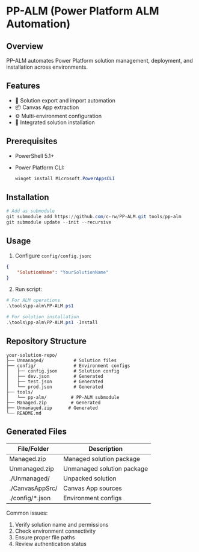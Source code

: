 # PP-ALM (Power Platform ALM Automation)

## Overview

PP-ALM automates Power Platform solution management, deployment, and installation across environments.

## Features

- 🔄 Solution export and import automation
- 📦 Canvas App extraction
- ⚙️ Multi-environment configuration
- 🚀 Integrated solution installation

## Prerequisites

- PowerShell 5.1+
- Power Platform CLI:

  ```powershell
  winget install Microsoft.PowerAppsCLI
  ```

## Installation

```powershell
# Add as submodule
git submodule add https://github.com/c-rw/PP-ALM.git tools/pp-alm
git submodule update --init --recursive
```

## Usage

1. Configure `config/config.json`:

```json
{
    "SolutionName": "YourSolutionName"
}
```

2. Run script:

```powershell
# For ALM operations
.\tools\pp-alm\PP-ALM.ps1
```

```powershell
# For solution installation
.\tools\pp-alm\PP-ALM.ps1 -Install
```

## Repository Structure

```plaintext
your-solution-repo/
├── Unmanaged/           # Solution files
├── config/              # Environment configs
│   ├── config.json      # Solution config
│   ├── dev.json         # Generated
│   ├── test.json        # Generated
│   └── prod.json        # Generated
├── tools/
│   └── pp-alm/         # PP-ALM submodule
├── Managed.zip         # Generated
├── Unmanaged.zip      # Generated
└── README.md
```

## Generated Files

| File/Folder | Description |
|------------|-------------|
| Managed.zip | Managed solution package |
| Unmanaged.zip | Unmanaged solution package |
| ./Unmanaged/ | Unpacked solution |
| ./CanvasAppSrc/ | Canvas App sources |
| ./config/*.json | Environment configs |

Common issues:

1. Verify solution name and permissions
2. Check environment connectivity
3. Ensure proper file paths
4. Review authentication status
